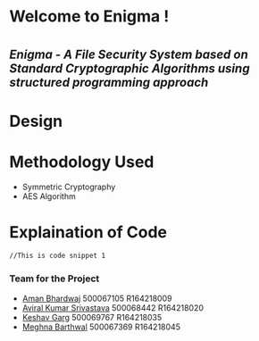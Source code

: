 # Welcome to Enigma !
#
## _Enigma - A File Security System based on Standard Cryptographic Algorithms using structured programming approach_
#

# Design

# Methodology Used
- Symmetric Cryptography
- AES Algorithm

# Explaination of Code

```markdown
//This is code snippet 1
```

### Team for the Project
* [Aman Bhardwaj](https://github.com/iaman877)            500067105   R164218009
* [Aviral Kumar Srivastava](https://github.com/aviraw)  500068442   R164218020
* [Keshav Garg](https://github.com/KeshavGarg01)              500069767   R164218035
* [Meghna Barthwal](https://github.com/MeghnaBarthwal)         500067369   R164218045


